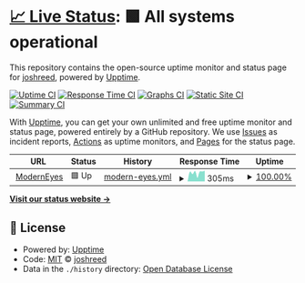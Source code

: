 # [📈 Live Status](https://joshreed.github.io/uptime): <!--live status--> **🟩 All systems operational**

This repository contains the open-source uptime monitor and status page for [joshreed](https://joshreed.github.io/uptime), powered by [Upptime](https://github.com/upptime/upptime).

[![Uptime CI](https://github.com/joshreed/uptime/workflows/Uptime%20CI/badge.svg)](https://github.com/joshreed/uptime/actions?query=workflow%3A%22Uptime+CI%22)
[![Response Time CI](https://github.com/joshreed/uptime/workflows/Response%20Time%20CI/badge.svg)](https://github.com/joshreed/uptime/actions?query=workflow%3A%22Response+Time+CI%22)
[![Graphs CI](https://github.com/joshreed/uptime/workflows/Graphs%20CI/badge.svg)](https://github.com/joshreed/uptime/actions?query=workflow%3A%22Graphs+CI%22)
[![Static Site CI](https://github.com/joshreed/uptime/workflows/Static%20Site%20CI/badge.svg)](https://github.com/joshreed/uptime/actions?query=workflow%3A%22Static+Site+CI%22)
[![Summary CI](https://github.com/joshreed/uptime/workflows/Summary%20CI/badge.svg)](https://github.com/joshreed/uptime/actions?query=workflow%3A%22Summary+CI%22)

With [Upptime](https://upptime.js.org), you can get your own unlimited and free uptime monitor and status page, powered entirely by a GitHub repository. We use [Issues](https://github.com/joshreed/uptime/issues) as incident reports, [Actions](https://github.com/joshreed/uptime/actions) as uptime monitors, and [Pages](https://joshreed.github.io/uptime) for the status page.

<!--start: status pages-->
<!-- This summary is generated by Upptime (https://github.com/upptime/upptime) -->
<!-- Do not edit this manually, your changes will be overwritten -->
<!-- prettier-ignore -->
| URL | Status | History | Response Time | Uptime |
| --- | ------ | ------- | ------------- | ------ |
| <img alt="" src="https://icons.duckduckgo.com/ip3/www.moderneyesomaha.com.ico" height="13"> [ModernEyes](https://www.moderneyesomaha.com/status) | 🟩 Up | [modern-eyes.yml](https://github.com/joshreed/uptime/commits/HEAD/history/modern-eyes.yml) | <details><summary><img alt="Response time graph" src="./graphs/modern-eyes/response-time-week.png" height="20"> 305ms</summary><br><a href="https://joshreed.github.io/uptime/history/modern-eyes"><img alt="Response time 271" src="https://img.shields.io/endpoint?url=https%3A%2F%2Fraw.githubusercontent.com%2Fjoshreed%2Fuptime%2FHEAD%2Fapi%2Fmodern-eyes%2Fresponse-time.json"></a><br><a href="https://joshreed.github.io/uptime/history/modern-eyes"><img alt="24-hour response time 371" src="https://img.shields.io/endpoint?url=https%3A%2F%2Fraw.githubusercontent.com%2Fjoshreed%2Fuptime%2FHEAD%2Fapi%2Fmodern-eyes%2Fresponse-time-day.json"></a><br><a href="https://joshreed.github.io/uptime/history/modern-eyes"><img alt="7-day response time 305" src="https://img.shields.io/endpoint?url=https%3A%2F%2Fraw.githubusercontent.com%2Fjoshreed%2Fuptime%2FHEAD%2Fapi%2Fmodern-eyes%2Fresponse-time-week.json"></a><br><a href="https://joshreed.github.io/uptime/history/modern-eyes"><img alt="30-day response time 280" src="https://img.shields.io/endpoint?url=https%3A%2F%2Fraw.githubusercontent.com%2Fjoshreed%2Fuptime%2FHEAD%2Fapi%2Fmodern-eyes%2Fresponse-time-month.json"></a><br><a href="https://joshreed.github.io/uptime/history/modern-eyes"><img alt="1-year response time 269" src="https://img.shields.io/endpoint?url=https%3A%2F%2Fraw.githubusercontent.com%2Fjoshreed%2Fuptime%2FHEAD%2Fapi%2Fmodern-eyes%2Fresponse-time-year.json"></a></details> | <details><summary><a href="https://joshreed.github.io/uptime/history/modern-eyes">100.00%</a></summary><a href="https://joshreed.github.io/uptime/history/modern-eyes"><img alt="All-time uptime 99.32%" src="https://img.shields.io/endpoint?url=https%3A%2F%2Fraw.githubusercontent.com%2Fjoshreed%2Fuptime%2FHEAD%2Fapi%2Fmodern-eyes%2Fuptime.json"></a><br><a href="https://joshreed.github.io/uptime/history/modern-eyes"><img alt="24-hour uptime 100.00%" src="https://img.shields.io/endpoint?url=https%3A%2F%2Fraw.githubusercontent.com%2Fjoshreed%2Fuptime%2FHEAD%2Fapi%2Fmodern-eyes%2Fuptime-day.json"></a><br><a href="https://joshreed.github.io/uptime/history/modern-eyes"><img alt="7-day uptime 100.00%" src="https://img.shields.io/endpoint?url=https%3A%2F%2Fraw.githubusercontent.com%2Fjoshreed%2Fuptime%2FHEAD%2Fapi%2Fmodern-eyes%2Fuptime-week.json"></a><br><a href="https://joshreed.github.io/uptime/history/modern-eyes"><img alt="30-day uptime 100.00%" src="https://img.shields.io/endpoint?url=https%3A%2F%2Fraw.githubusercontent.com%2Fjoshreed%2Fuptime%2FHEAD%2Fapi%2Fmodern-eyes%2Fuptime-month.json"></a><br><a href="https://joshreed.github.io/uptime/history/modern-eyes"><img alt="1-year uptime 99.14%" src="https://img.shields.io/endpoint?url=https%3A%2F%2Fraw.githubusercontent.com%2Fjoshreed%2Fuptime%2FHEAD%2Fapi%2Fmodern-eyes%2Fuptime-year.json"></a></details>

<!--end: status pages-->

[**Visit our status website →**](https://joshreed.github.io/uptime)

## 📄 License

- Powered by: [Upptime](https://github.com/upptime/upptime)
- Code: [MIT](./LICENSE) © [joshreed](https://joshreed.github.io/uptime)
- Data in the `./history` directory: [Open Database License](https://opendatacommons.org/licenses/odbl/1-0/)
